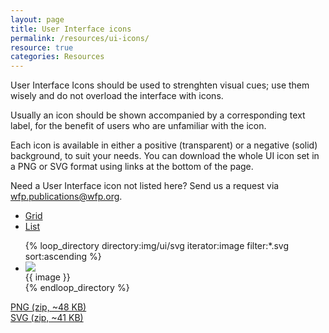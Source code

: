 ```yaml
---
layout: page
title: User Interface icons
permalink: /resources/ui-icons/
resource: true
categories: Resources
---
```


User Interface Icons should be used to strenghten visual cues; use them wisely and do not overload the interface with icons.

Usually an icon should be shown accompanied by a corresponding text label, for the benefit of users who are unfamiliar with the icon.

Each icon is available in either a positive (transparent) or a negative (solid) background, to suit your needs. You can download the whole UI icon set in a PNG or SVG format using links at the bottom of the page.

<div class="notice">
  <p>Need a User Interface icon not listed here? Send us a request via <a href="mailto:WFP.PUBLICATIONS@wfp.org?subject=UI%20icon%20request">wfp.publications@wfp.org</a>.</p>
</div>

<div class="pure-g">
  <div class="pure-u-3-4"></div>
  <div class="pure-u-1-4 edit-menu">
    <ul class="tabs">
      <li><a href="#" id="js-view-grid" class="active">Grid</a></li>
      <li><a href="#" id="js-view-list">List</a></li>
    </ul>
  </div>
</div>

<ul class="pure-g inline-grid icons" id="js-view">
{% loop_directory directory:img/ui/svg iterator:image filter:*.svg sort:ascending %}
  <li class="item pure-u-1-4 pure-u-md-1-8">
    <div class="desc">
      <div class="desc-img"><img src="{{ site.baseurl }}/img/ui/svg/{{ image }}.svg"></div>
      <div class="desc-label">{{ image }}</div>
    </div>
  </li>
{% endloop_directory %}
</ul>

<div class="pure-g preview plain">
  <div class="pure-u-1 pure-u-md-1-2">
    <a class="pure-button" href="{{ site.baseurl }}/assets/ui-icons-png.zip">PNG (zip, ~48 KB)</a>
  </div>
  <div class="pure-u-1 pure-u-md-1-2">
    <a class="pure-button" href="{{ site.baseurl }}/assets/ui-icons-svg.zip">SVG (zip, ~41 KB)</a>
  </div>
</div>